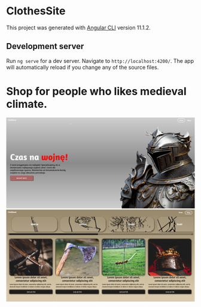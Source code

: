 # ClothesSite

This project was generated with [Angular CLI](https://github.com/angular/angular-cli) version 11.1.2.

## Development server

Run `ng serve` for a dev server. Navigate to `http://localhost:4200/`. The app will automatically reload if you change any of the source files.

<h1>Shop for people who likes medieval climate.</h1>
<img src='www/heroPage.PNG' alt='heroPage image'/>
<img src='www/shop.PNG' alt='shop image'/>

